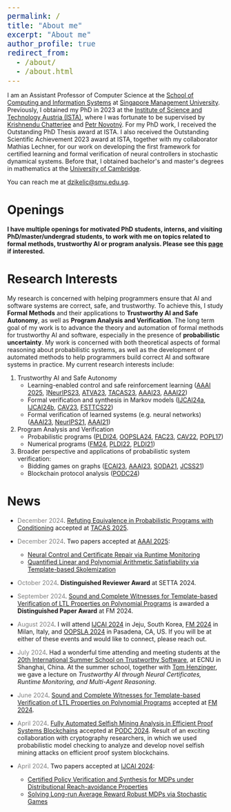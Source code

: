 ```yaml
---
permalink: /
title: "About me"
excerpt: "About me"
author_profile: true
redirect_from: 
  - /about/
  - /about.html
---
```


<style type="text/css">

body, td {
   font-size: 14px;
}
code.r{
  font-size: 20px;
}
pre {
  font-size: 20px
}
</style>

I am an Assistant Professor of Computer Science at the [School of Computing and Information Systems](https://computing.smu.edu.sg/) at [Singapore Management University](https://www.smu.edu.sg/). Previously, I obtained my PhD in 2023 at the [Institute of Science and Technology Austria (ISTA)](https://ista.ac.at/en/home/), where I was fortunate to be supervised by [Krishnendu Chatterjee](https://pub.ist.ac.at/~kchatterjee/) and [Petr Novotný](https://www.fi.muni.cz/~xnovot18/). For my PhD work, I received the Outstanding PhD Thesis award at ISTA. I also received the Outstanding Scientific Achievement 2023 award at ISTA, together with my collaborator Mathias Lechner, for our work on developing the first framework for certified learning and formal verification of neural controllers in stochastic dynamical systems. Before that, I obtained bachelor's and master's degrees in mathematics at the [University of Cambridge](https://www.cam.ac.uk/).

You can reach me at dzikelic@smu.edu.sg.

# Openings

**I have multiple openings for motivated PhD students, interns, and visiting PhD/master/undergrad students, to work with me on topics related to formal methods, trustworthy AI or program analysis. Please see this [page](https://djordjezikelic.github.io/openings/) if interested.**

<!-- **I have multiple openings for motivated PhD students to work with me on topics related to formal methods, trustworthy AI or program analysis. Please apply through our [PhD program](https://computing.smu.edu.sg/phd/online-application) and list me as a potential advisor. You are also welcome to reach out to me directly before applying. Applicants with a degree in computer science, mathematics or related fields are all welcome. I also have openings for research assistants (students at SMU), internships and visiting research students (undergraduate, master and PhD students from other institutions). If you are interested in any of the above positions, feel free to drop me an email with your CV, transcripts and a few sentences about what aspects of my work interest you.**

Singapore is a vibrant and cosmopolitan place with a thriving academic landscape. It is also a perfect place for fellow food lovers. SMU is a premier university and provides an excellent research environment with strong groups in formal methods, AI and software engineering. Doctoral positions at SMU are **fully funded**. See this [page](https://computing.smu.edu.sg/phd/admissions-fees-scholarships) for details. -->

<!--  It is ranked No. 39 globally (No. 16 in Asia) in the AI category, No. 16 globally (No. 6 in Asia) in the Software Engineering category, and No. 87 globally (No. 15 in Asia) in general "Computer Science" according to [CSRankings](https://csrankings.org/#/index?all&us).  -->

# Research Interests

My research is concerned with helping programmers ensure that AI and software systems are correct, safe, and trustworthy. To achieve this, I study **Formal Methods** and their applications to **Trustworthy AI and Safe Autonomy**, as well as **Program Analysis and Verification**. The long term goal of my work is to advance the theory and automation of formal methods for trustworthy AI and software, especially in the presence of **probabilistic uncertainty**. My work is concerned with both theoretical aspects of formal reasoning about probabilistic systems, as well as the development of automated methods to help programmers build correct AI and software systems in practice. My current research interests include:
1. Trustworthy AI and Safe Autonomy
    - Learning-enabled control and safe reinforcement learning ([AAAI 2025](https://arxiv.org/abs/2412.12996), ][NeurIPS23](https://openreview.net/forum?id=Yx8Sw2H5Q7), [ATVA23](https://link.springer.com/chapter/10.1007/978-3-031-45329-8_17), [TACAS23](https://link.springer.com/chapter/10.1007/978-3-031-30823-9_1), [AAAI23](https://ojs.aaai.org/index.php/AAAI/article/view/26407), [AAAI22](https://ojs.aaai.org/index.php/AAAI/article/view/20695))
    - Formal verification and synthesis in Markov models ([IJCAI24a](https://arxiv.org/abs/2405.04015), [IJCAI24b](https://arxiv.org/abs/2312.13912), [CAV23](https://link.springer.com/chapter/10.1007/978-3-031-37709-9_5), [FSTTCS22](https://drops.dagstuhl.de/entities/document/10.4230/LIPIcs.FSTTCS.2022.29))
    - Formal verification of learned systems (e.g. neural networks) ([AAAI23](https://ojs.aaai.org/index.php/AAAI/article/view/26747), [NeurIPS21](https://proceedings.neurips.cc/paper/2021/hash/544defa9fddff50c53b71c43e0da72be-Abstract.html), [AAAI21](https://ojs.aaai.org/index.php/AAAI/article/view/16496))
2. Program Analysis and Verification
    - Probabilistic programs ([PLDI24](https://dl.acm.org/doi/10.1145/3656462), [OOPSLA24](https://dl.acm.org/doi/abs/10.1145/3649824), [FAC23](https://dl.acm.org/doi/10.1145/3585391), [CAV22](https://link.springer.com/chapter/10.1007/978-3-031-13185-1_4), [POPL17](https://dl.acm.org/doi/10.1145/3009837.3009873))
    - Numerical programs ([FM24](https://arxiv.org/abs/2403.05386), [PLDI22](https://dl.acm.org/doi/abs/10.1145/3519939.3523435), [PLDI21](https://dl.acm.org/doi/10.1145/3453483.3454093))
3. Broader perspective and applications of probabilistic system verification:
    - Bidding games on graphs ([ECAI23](https://ebooks.iospress.nl/volumearticle/64196), [AAAI23](https://ojs.aaai.org/index.php/AAAI/article/view/25679), [SODA21](https://epubs.siam.org/doi/10.1137/1.9781611976465.38), [JCSS21](https://www.sciencedirect.com/science/article/abs/pii/S0022000021000234?via%3Dihub))
    - Blockchain protocol analysis ([PODC24](https://dl.acm.org/doi/abs/10.1145/3662158.3662769))
    
# News

* <span style="color:grey">December 2024</span>\. [Refuting Equivalence in Probabilistic Programs with Conditioning](https://djordjezikelic.github.io/) accepted at [TACAS 2025](https://etaps.org/2025/conferences/tacas/).

* <span style="color:grey">December 2024</span>\. Two papers accepted at [AAAI 2025](https://aaai.org/conference/aaai/aaai-25/#):
	- [Neural Control and Certificate Repair via Runtime Monitoring](https://arxiv.org/abs/2412.12996)
	- [Quantified Linear and Polynomial Arithmetic Satisfiability via Template-based Skolemization](https://djordjezikelic.github.io/)

* <span style="color:grey">October 2024</span>\. **Distinguished Reviewer Award** at SETTA 2024.

* <span style="color:grey">September 2024</span>\. [Sound and Complete Witnesses for Template-based Verification of LTL Properties on Polynomial Programs](https://arxiv.org/abs/2403.05386) is awarded a **Distinguished Paper Award** at FM 2024.

* <span style="color:grey">August 2024</span>\. I will attend [IJCAI 2024](https://ijcai24.org/) in Jeju, South Korea, [FM 2024](https://www.fm24.polimi.it/) in Milan, Italy, and [OOPSLA 2024](https://2024.splashcon.org/) in Pasadena, CA, US. If you will be at either of these events and would like to connect, please reach out.

<!--  * <span style="color:grey">July 2024</span>\. Visited [Amir Goharshady](https://amir.goharshady.com/) at HKUST and gave a talk about *Neural Controller Synthesis and Verification with Guarantees*.  -->

* <span style="color:grey">July 2024</span>\. Had a wonderful time attending and meeting students at the [20th International Summer School on Trustworthy Software](https://seisummerschool.github.io/2024/index.html#home), at ECNU in Shanghai, China. At the summer school, together with [Tom Henzinger](https://pub.ista.ac.at/~tah/), we gave a lecture on *Trustworthy AI through Neural Certificates, Runtime Monitoring, and Multi-Agent Reasoning*.

* <span style="color:grey">June 2024</span>\. [Sound and Complete Witnesses for Template-based Verification of LTL Properties on Polynomial Programs](https://arxiv.org/abs/2403.05386) accepted at [FM 2024](https://www.fm24.polimi.it/).

<!--  * <span style="color:grey">May 2024</span>\. Visited [Umang Mathur](https://www.comp.nus.edu.sg/~umathur/) at National University of Singapore and gave a talk about *A Learner-verifier Framework for Certifying Neural Controllers in Stochastic Systems*.  -->

<!--  * <span style="color:grey">May 2024</span>\. Visited [S. Akshay](https://www.cse.iitb.ac.in/~akshayss/) at IIT Bombay and gave a talk about *A Learner-verifier Framework for Certifying Neural Controllers in Stochastic Systems*.  -->

* <span style="color:grey">April 2024</span>\. [Fully Automated Selfish Mining Analysis in Efficient Proof Systems Blockchains](https://arxiv.org/abs/2405.04420) accepted at [PODC 2024](https://www.podc.org/podc2024/). Result of an exciting collaboration with cryptography researchers, in which we used probabilistic model checking to analyze and develop novel selfish mining attacks on efficient proof system blockchains.

* <span style="color:grey">April 2024</span>\. Two papers accepted at [IJCAI 2024](https://ijcai24.org/):
	- [Certified Policy Verification and Synthesis for MDPs under Distributional Reach-avoidance Properties](https://arxiv.org/abs/2405.04015)
	- [Solving Long-run Average Reward Robust MDPs via Stochastic Games](https://arxiv.org/abs/2312.13912)